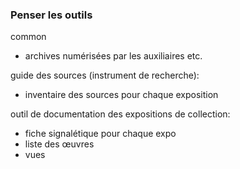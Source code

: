 

### Penser les outils

common 

- archives numérisées par les auxiliaires etc.





guide des sources (instrument de recherche):

- inventaire des sources pour chaque exposition



outil de documentation des expositions de collection:

- fiche signalétique pour chaque expo
- liste des œuvres
- vues

